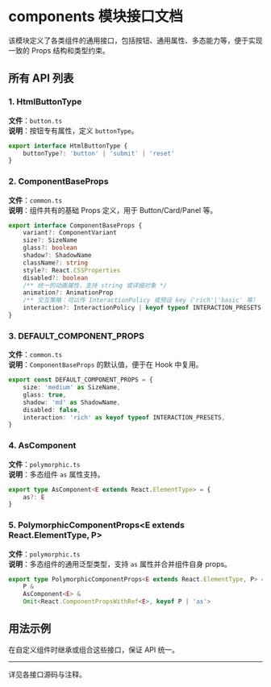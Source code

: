 # components 模块接口文档

该模块定义了各类组件的通用接口，包括按钮、通用属性、多态能力等，便于实现一致的 Props 结构和类型约束。

## 所有 API 列表

### 1. HtmlButtonType
**文件**：`button.ts`  
**说明**：按钮专有属性，定义 `buttonType`。
```ts
export interface HtmlButtonType {
    buttonType?: 'button' | 'submit' | 'reset'
}
```

### 2. ComponentBaseProps
**文件**：`common.ts`  
**说明**：组件共有的基础 Props 定义，用于 Button/Card/Panel 等。
```ts
export interface ComponentBaseProps {
    variant?: ComponentVariant
    size?: SizeName
    glass?: boolean
    shadow?: ShadowName
    className?: string
    style?: React.CSSProperties
    disabled?: boolean
    /** 统一的动画属性，支持 string 或详细对象 */
    animation?: AnimationProp
    /** 交互策略：可以传 InteractionPolicy 或预设 key（'rich'|'basic' 等） */
    interaction?: InteractionPolicy | keyof typeof INTERACTION_PRESETS
}
```

### 3. DEFAULT_COMPONENT_PROPS
**文件**：`common.ts`  
**说明**：`ComponentBaseProps` 的默认值，便于在 Hook 中复用。
```ts
export const DEFAULT_COMPONENT_PROPS = {
    size: 'medium' as SizeName,
    glass: true,
    shadow: 'md' as ShadowName,
    disabled: false,
    interaction: 'rich' as keyof typeof INTERACTION_PRESETS,
}
```

### 4. AsComponent<E extends React.ElementType>
**文件**：`polymorphic.ts`  
**说明**：多态组件 `as` 属性支持。
```ts
export type AsComponent<E extends React.ElementType> = {
    as?: E
}
```

### 5. PolymorphicComponentProps<E extends React.ElementType, P>
**文件**：`polymorphic.ts`  
**说明**：多态组件的通用泛型类型，支持 `as` 属性并合并组件自身 props。
```ts
export type PolymorphicComponentProps<E extends React.ElementType, P> =
    P &
    AsComponent<E> &
    Omit<React.ComponentPropsWithRef<E>, keyof P | 'as'>
```

## 用法示例
在自定义组件时继承或组合这些接口，保证 API 统一。

---

详见各接口源码与注释。